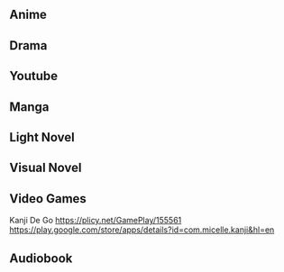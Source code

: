 ## Anime

## Drama

## Youtube

## Manga

## Light Novel

## Visual Novel

## Video Games
Kanji De Go
https://plicy.net/GamePlay/155561
https://play.google.com/store/apps/details?id=com.micelle.kanji&hl=en
## Audiobook